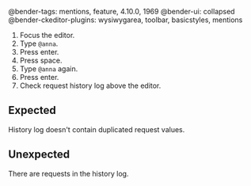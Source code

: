 @bender-tags: mentions, feature, 4.10.0, 1969
@bender-ui: collapsed
@bender-ckeditor-plugins: wysiwygarea, toolbar, basicstyles, mentions

1. Focus the editor.
1. Type `@anna`.
1. Press enter.
1. Press space.
1. Type `@anna` again.
1. Press enter.
1. Check request history log above the editor.


## Expected

History log doesn't contain duplicated request values.

## Unexpected

There are requests in the history log.
